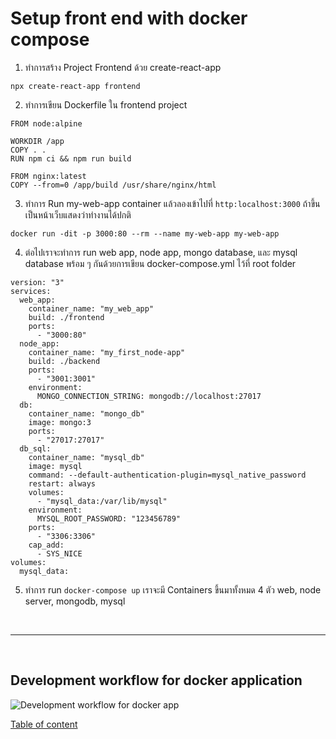 # Setup front end with docker compose

1. ทำการสร้าง Project Frontend ด้วย create-react-app

```
npx create-react-app frontend
```

2. ทำการเขียน Dockerfile ใน frontend project

```
FROM node:alpine

WORKDIR /app
COPY . .
RUN npm ci && npm run build

FROM nginx:latest
COPY --from=0 /app/build /usr/share/nginx/html
```

3. ทำการ Run my-web-app container แล้วลองเข้าไปที่ `http:localhost:3000` ถ้าขึ้นเป็นหน้าเว็บแสดงว่าทำงานได้ปกติ

```
docker run -dit -p 3000:80 --rm --name my-web-app my-web-app
```

4. ต่อไปเราจะทำการ run web app, node app, mongo database, และ mysql database พร้อม ๆ กันด้วยการเขียน docker-compose.yml ไว้ที่ root folder

```
version: "3"
services:
  web_app:
    container_name: "my_web_app"
    build: ./frontend
    ports:
      - "3000:80"
  node_app:
    container_name: "my_first_node-app"
    build: ./backend
    ports:
      - "3001:3001"
    environment:
      MONGO_CONNECTION_STRING: mongodb://localhost:27017
  db:
    container_name: "mongo_db"
    image: mongo:3
    ports:
      - "27017:27017"
  db_sql:
    container_name: "mysql_db"
    image: mysql
    command: --default-authentication-plugin=mysql_native_password
    restart: always
    volumes:
      - "mysql_data:/var/lib/mysql"
    environment:
      MYSQL_ROOT_PASSWORD: "123456789"
    ports:
      - "3306:3306"
    cap_add:
      - SYS_NICE
volumes:
  mysql_data:
```

5. ทำการ run `docker-compose up` เราจะมี Containers ขึ้นมาทั้งหมด 4 ตัว web, node server,
   mongodb, mysql

<br><hr><br>

## Development workflow for docker application

![Development workflow for docker app](https://docs.microsoft.com/en-us/dotnet/architecture/microservices/docker-application-development-process/media/docker-app-development-workflow/life-cycle-containerized-apps-docker-cli.png)

[Table of content](https://github.com/napatwongchr/intro-to-container)
